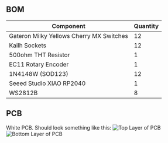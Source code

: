 ## BOM
| Component                             | Quantity |
|---------------------------------------|----------|
| Gateron Milky Yellows Cherry MX Switches | 12       |
| Kailh Sockets                         | 12       |
| 500ohm THT Resistor                   | 1        |
| EC11 Rotary Encoder                   | 1        |
| 1N4148W (SOD123)                      | 12       |
| Seeed Studio XIAO RP2040              | 1        |
| WS2812B                               | 8        |
## PCB
White PCB. Should look something like this:
![Top Layer of PCB](https://cloud-h5yixc0ea-hack-club-bot.vercel.app/2jaypad-top-render.png)
![Bottom Layer of PCB](https://cloud-dua0q5zi2-hack-club-bot.vercel.app/0jaypad-bottom.png)
